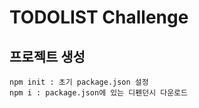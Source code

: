 # TODOLIST Challenge

## 프로젝트 생성

```
npm init : 초기 package.json 설정 
npm i : package.json에 있는 디펜던시 다운로드
```

